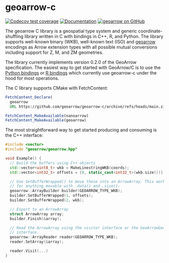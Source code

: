 
# geoarrow-c

[![Codecov test coverage](https://codecov.io/gh/geoarrow/geoarrow-c/branch/main/graph/badge.svg)](https://app.codecov.io/gh/geoarrow/geoarrow-c?branch=main)
[![Documentation](https://img.shields.io/badge/Documentation-dev-yellow)](https://geoarrow.github.io/geoarrow-c/dev)
[![geoarrow on GitHub](https://img.shields.io/badge/GitHub-geoarrow%2Fgeoarrow--c-blue)](https://github.com/geoarrow/geoarrow-c)

The geoarrow C library is a geospatial type system and generic
coordinate-shuffling library written in C with bindings in C++,
R, and Python. The library supports well-known binary (WKB),
well-known text (ISO) and [geoarrow](https://github.com/geoarrow/geoarrow)
encodings as Arrow extension types with all possible mutual
conversions including support for Z, M, and ZM geometries.

The library currently implements version 0.2.0 of the GeoArrow
specification. The easiest way to get started with GeoArrow/C is to use
the [Python bindings](https://github.com/geoarrow/geoarrow-python)
or [R bindings](https://github.com/geoarrow/geoarrow-r)
which currently use geoarrow-c under the hood for most operations.

The C library supports CMake with FetchContent:

```cmake
FetchContent_Declare(
  geoarrow
  URL https://github.com/geoarrow/geoarrow-c/archive/refs/heads/main.zip)

FetchContent_MakeAvailable(nanoarrow)
FetchContent_MakeAvailable(geoarrow)
```

The most straightforward way to get started producing and consuming is the C++
interface:

```cpp
#include <vector>
#include "geoarrow/geoarrow.hpp"

void Example() {
  // Build the buffers using C++ objects
  std::vector<uint8_t> wkb = MakeLinestringWKB(coords);
  std::vector<int32_t> offsets = {0, static_cast<int32_t>(wkb.size())};

  // Use SetBufferWrapped() to move these into an ArrowArray. This works
  // for anything movable with .data() and .size().
  geoarrow::ArrayBuilder builder(GEOARROW_TYPE_WKB);
  builder.SetBufferWrapped(1, offsets);
  builder.SetBufferWrapped(2, wkb);

  // Export to an ArrowArray
  struct ArrowArray array;
  builder.Finish(&array);

  // Read the ArrowArray using the visitor interface or the GeoArrowGeometry
  // interface.
  geoarrow::ArrayReader reader(GEOARROW_TYPE_WKB);
  reader.SetArray(&array);

  reader.Visit(...)
}
```
